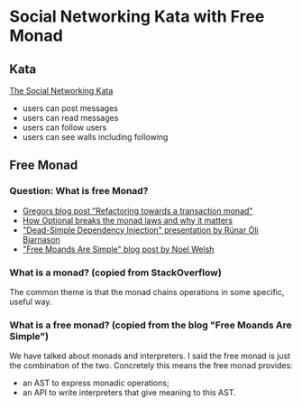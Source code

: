 # Social Networking Kata with Free Monad

## Kata

[The Social Networking Kata](https://monospacedmonologues.com/2013/04/the-social-networking-kata/)

* users can post messages
* users can read messages
* users can follow users
* users can see walls including following


## Free Monad

### Question: What is free Monad?

* [Gregors blog post "Refactoring towards a transaction monad"](https://gtrefs.github.io/code/refactoring-towards-a-transaction-monad/)
* [How Optional breaks the monad laws and why it matters](https://www.sitepoint.com/how-optional-breaks-the-monad-laws-and-why-it-matters/)
* ["Dead-Simple Dependency Injection" presentation by Rúnar Óli Bjarnason](https://www.youtube.com/watch?v=ZasXwtTRkio)
* ["Free Moands Are Simple" blog post by Noel Welsh ](https://underscore.io/blog/posts/2015/04/14/free-monads-are-simple.html)

### What is a monad? (copied from StackOverflow)

The common theme is that the monad chains operations in some specific, useful way.

### What is a free monad? (copied from the blog "Free Moands Are Simple")

We have talked about monads and interpreters. I said the free monad is just the combination of the two. Concretely this means the free monad provides:

* an AST to express monadic operations;
* an API to write interpreters that give meaning to this AST.
